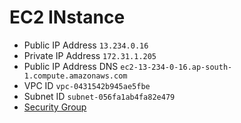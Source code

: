 # EC2 INstance

- Public IP Address `13.234.0.16`
- Private IP Address `172.31.1.205`
- Public IP Address DNS `ec2-13-234-0-16.ap-south-1.compute.amazonaws.com`
- VPC ID `vpc-0431542b945ae5fbe`
- Subnet ID `subnet-056fa1ab4fa82e479`
- [Security Group](https://ap-south-1.console.aws.amazon.com/ec2/home?region=ap-south-1#SecurityGroup:securityGroupId=sg-0851fe139c18c6b56)
